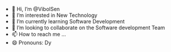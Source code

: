 - 👋 Hi, I’m @VibolSen
- 👀 I’m interested in New Technology 
- 🌱 I’m currently learning Software Development 
- 💞️ I’m looking to collaborate on the Software development Team
- 📫 How to reach me ...
- 😄 Pronouns: Dy
